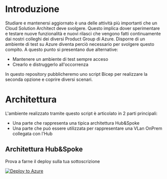 # Introduzione
Studiare e mantenersi aggiornato è una delle attività più importanti che un Cloud Solution Architect deve svolgere. Questo implica dover sperimentare e testare nuove funzionalità e nuovi rilasci che vengono fatti continuamente dai nostri colleghi dei diversi Product Group di Azure.
Disporre di un ambiente di test su Azure diventa perciò necessario per svolgere questo compito. A questo punto si presentano due alternative:

- Mantenere un ambiente di test sempre acceso
- Crearlo e distruggerlo all'occorrenza

In questo repository pubblicheremo uno script Bicep per realizzare la seconda opzione e coprire diversi scenari.

# Architettura
L'ambiente realizzato tramite questo script è articolato in 2 parti principali:

- Una parte che rappresenta una tipica architettura Hub&Spoke
- Una parte che può essere utilizzata per rappresentare una VLan OnPrem collegata con l'Hub

## Architettura Hub&Spoke


Prova a farne il deploy sulla tua sottoscrizione

[![Deploy to Azure](https://aka.ms/deploytoazurebutton)](https://portal.azure.com/#create/Microsoft.Template/uri/https%3A%2F%2Fraw.githubusercontent.com%2Fgderossilive%2FCoreInfra%2Fmaster%2FARM%2Fazuredeploy.json)